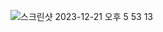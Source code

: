 
![스크린샷 2023-12-21 오후 5 53 13](https://github.com/SwanyCastle/oz_be_class/assets/49240318/ee583dee-1e6a-4a71-bda9-7ffd50c6324a)
